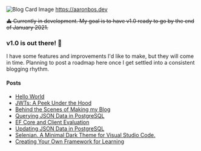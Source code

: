 ![Blog Card Image](https://aaronbos.dev/static/card-logo.png)
https://aaronbos.dev

~~⚠️ Currently in development. My goal is to have v1.0 ready to go by the end of January 2021.~~

### v1.0 is out there! 🚀 

I have some features and improvements I'd like to make, but they will come in time. Planning to post a roadmap here once I get settled into a consistent blogging rhythm.

#### Posts
- [Hello World](https://aaronbos.dev/posts/hello-world)
- [JWTs: A Peek Under the Hood](https://aaronbos.dev/posts/jwt-under-the-hood)
- [Behind the Scenes of Making my Blog](https://aaronbos.dev/posts/blog-behind-the-scenes)
- [Querying JSON Data in PostgreSQL](https://aaronbos.dev/posts/query-postgresql-json)
- [EF Core and Client Evaluation](https://aaronbos.dev/posts/efcore-client-evaluation)
- [Updating JSON Data in PostgreSQL](https://aaronbos.dev/posts/update-json-postgresql)
- [Selenian. A Minimal Dark Theme for Visual Studio Code.](https://aaronbos.dev/posts/selenian-vs-code-theme)
- [Creating Your Own Framework for Learning](https://aaronbos.dev/posts/learning-framework)